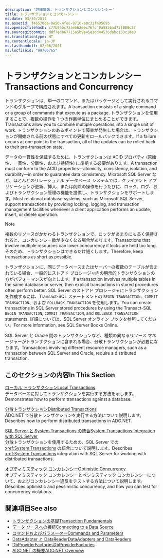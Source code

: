 ```yaml
---
description: '詳細情報: トランザクションとコンカレンシー'
title: トランザクションとコンカレンシー
ms.date: 03/30/2017
ms.assetid: f46570de-9e50-4fe6-8710-a8c31fa8569b
ms.openlocfilehash: c77b9abc72ae662eec76fc40a9856ad73f000c27
ms.sourcegitcommit: ddf7edb67715a5b9a45e3dd44536dabc153c1de0
ms.translationtype: HT
ms.contentlocale: ja-JP
ms.lasthandoff: 02/06/2021
ms.locfileid: "99766765"
---
```

# <a name="transactions-and-concurrency"></a><span data-ttu-id="328ba-103">トランザクションとコンカレンシー</span><span class="sxs-lookup"><span data-stu-id="328ba-103">Transactions and Concurrency</span></span>

<span data-ttu-id="328ba-104">トランザクションは、単一のコマンド、またはパッケージとして実行されるコマンドのグループで構成されます。</span><span class="sxs-lookup"><span data-stu-id="328ba-104">A transaction consists of a single command or a group of commands that execute as a package.</span></span> <span data-ttu-id="328ba-105">トランザクションを使用することで、複数の操作を 1 つの作業単位にまとめることができます。</span><span class="sxs-lookup"><span data-stu-id="328ba-105">Transactions allow you to combine multiple operations into a single unit of work.</span></span> <span data-ttu-id="328ba-106">トランザクションのあるポイントで障害が発生した場合は、トランザクションが開始される前の状態にすべての更新をロールバックできます。</span><span class="sxs-lookup"><span data-stu-id="328ba-106">If a failure occurs at one point in the transaction, all of the updates can be rolled back to their pre-transaction state.</span></span>  
  
 <span data-ttu-id="328ba-107">データの一貫性を保証するために、トランザクションは ACID プロパティ (原始性、一貫性、分離性、および持続性) に準拠する必要があります。</span><span class="sxs-lookup"><span data-stu-id="328ba-107">A transaction must conform to the ACID properties—atomicity, consistency, isolation, and durability—in order to guarantee data consistency.</span></span> <span data-ttu-id="328ba-108">Microsoft SQL Server など、ほとんどのリレーショナル データベース システムでは、クライアント アプリケーションが更新、挿入、または削除の操作を行うたびに、ロック、ログ、およびトランザクション管理の機能を提供し、トランザクションをサポートします。</span><span class="sxs-lookup"><span data-stu-id="328ba-108">Most relational database systems, such as Microsoft SQL Server, support transactions by providing locking, logging, and transaction management facilities whenever a client application performs an update, insert, or delete operation.</span></span>  
  
> [!NOTE]
> <span data-ttu-id="328ba-109">複数のリソースがかかわるトランザクションで、ロックがあまりにも長く保持されると、コンカレンシー数が少なくなる場合があります。</span><span class="sxs-lookup"><span data-stu-id="328ba-109">Transactions that involve multiple resources can lower concurrency if locks are held too long.</span></span> <span data-ttu-id="328ba-110">そのため、トランザクションはできるだけ短くします。</span><span class="sxs-lookup"><span data-stu-id="328ba-110">Therefore, keep transactions as short as possible.</span></span>  
  
 <span data-ttu-id="328ba-111">トランザクションに、同じデータベースまたはサーバーの複数のテーブルが含まれている場合、一般的にストアド プロシージャ内の明示的トランザクションの方がパフォーマンスが向上します。</span><span class="sxs-lookup"><span data-stu-id="328ba-111">If a transaction involves multiple tables in the same database or server, then explicit transactions in stored procedures often perform better.</span></span> <span data-ttu-id="328ba-112">SQL Server のストアド プロシージャにトランザクションを作成するには、Transact-SQL ステートメントの `BEGIN TRANSACTION`、`COMMIT TRANSACTION`、および `ROLLBACK TRANSACTION` を使用します。</span><span class="sxs-lookup"><span data-stu-id="328ba-112">You can create transactions in SQL Server stored procedures by using the Transact-SQL `BEGIN TRANSACTION`, `COMMIT TRANSACTION`, and `ROLLBACK TRANSACTION` statements.</span></span> <span data-ttu-id="328ba-113">詳細については、SQL Server オンライン ブックを参照してください。</span><span class="sxs-lookup"><span data-stu-id="328ba-113">For more information, see SQL Server Books Online.</span></span>  
  
 <span data-ttu-id="328ba-114">SQL Server と Oracle 間のトランザクションなど、種類の異なるリソース マネージャーがトランザクションに含まれる場合、分散トランザクションが必要になります。</span><span class="sxs-lookup"><span data-stu-id="328ba-114">Transactions involving different resource managers, such as a transaction between SQL Server and Oracle, require a distributed transaction.</span></span>  
  
## <a name="in-this-section"></a><span data-ttu-id="328ba-115">このセクションの内容</span><span class="sxs-lookup"><span data-stu-id="328ba-115">In This Section</span></span>  

 [<span data-ttu-id="328ba-116">ローカル トランザクション</span><span class="sxs-lookup"><span data-stu-id="328ba-116">Local Transactions</span></span>](local-transactions.md)  
 <span data-ttu-id="328ba-117">データベースに対してトランザクションを実行する方法を示します。</span><span class="sxs-lookup"><span data-stu-id="328ba-117">Demonstrates how to perform transactions against a database.</span></span>  
  
 [<span data-ttu-id="328ba-118">分散トランザクション</span><span class="sxs-lookup"><span data-stu-id="328ba-118">Distributed Transactions</span></span>](distributed-transactions.md)  
 <span data-ttu-id="328ba-119">ADO.NET で分散トランザクションを実行する方法について説明します。</span><span class="sxs-lookup"><span data-stu-id="328ba-119">Describes how to perform distributed transactions in ADO.NET.</span></span>  
  
 [<span data-ttu-id="328ba-120">SQL Server と System.Transactions の統合</span><span class="sxs-lookup"><span data-stu-id="328ba-120">System.Transactions Integration with SQL Server</span></span>](system-transactions-integration-with-sql-server.md)  
 <span data-ttu-id="328ba-121">分散トランザクションを使用するための、SQL Server での <xref:System.Transactions> の統合について説明します。</span><span class="sxs-lookup"><span data-stu-id="328ba-121">Describes <xref:System.Transactions> integration with SQL Server for working with distributed transactions.</span></span>  
  
 [<span data-ttu-id="328ba-122">オプティミスティック コンカレンシー</span><span class="sxs-lookup"><span data-stu-id="328ba-122">Optimistic Concurrency</span></span>](optimistic-concurrency.md)  
 <span data-ttu-id="328ba-123">オプティミスティック コンカレンシーとペシミスティック コンカレンシーについて、およびコンカレンシー違反をテストする方法について説明します。</span><span class="sxs-lookup"><span data-stu-id="328ba-123">Describes optimistic and pessimistic concurrency, and how you can test for concurrency violations.</span></span>  
  
## <a name="see-also"></a><span data-ttu-id="328ba-124">関連項目</span><span class="sxs-lookup"><span data-stu-id="328ba-124">See also</span></span>

- [<span data-ttu-id="328ba-125">トランザクションの基礎</span><span class="sxs-lookup"><span data-stu-id="328ba-125">Transaction Fundamentals</span></span>](../transactions/transaction-fundamentals.md)
- [<span data-ttu-id="328ba-126">データ ソースへの接続</span><span class="sxs-lookup"><span data-stu-id="328ba-126">Connecting to a Data Source</span></span>](connecting-to-a-data-source.md)
- [<span data-ttu-id="328ba-127">コマンドおよびパラメーター</span><span class="sxs-lookup"><span data-stu-id="328ba-127">Commands and Parameters</span></span>](commands-and-parameters.md)
- [<span data-ttu-id="328ba-128">DataAdapter と DataReader</span><span class="sxs-lookup"><span data-stu-id="328ba-128">DataAdapters and DataReaders</span></span>](dataadapters-and-datareaders.md)
- [<span data-ttu-id="328ba-129">DbProviderFactories</span><span class="sxs-lookup"><span data-stu-id="328ba-129">DbProviderFactories</span></span>](dbproviderfactories.md)
- [<span data-ttu-id="328ba-130">ADO.NET の概要</span><span class="sxs-lookup"><span data-stu-id="328ba-130">ADO.NET Overview</span></span>](ado-net-overview.md)

